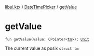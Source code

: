 [libui.ktx](../index.md) / [DateTimePicker](index.md) / [getValue](./get-value.md)

# getValue

`fun getValue(value: CPointer<`[`tm`](../../libui/tm.md)`>): `[`Unit`](https://kotlinlang.org/api/latest/jvm/stdlib/kotlin/-unit/index.html)

The current value as posix `struct tm`

